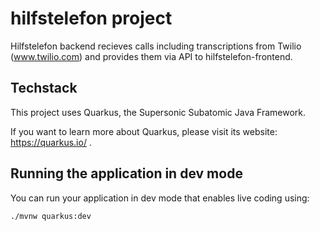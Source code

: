 # hilfstelefon project

Hilfstelefon backend recieves calls including transcriptions from Twilio (www.twilio.com) and provides them via API to hilfstelefon-frontend.

## Techstack

This project uses Quarkus, the Supersonic Subatomic Java Framework.

If you want to learn more about Quarkus, please visit its website: https://quarkus.io/ .

## Running the application in dev mode

You can run your application in dev mode that enables live coding using:
```
./mvnw quarkus:dev
```

